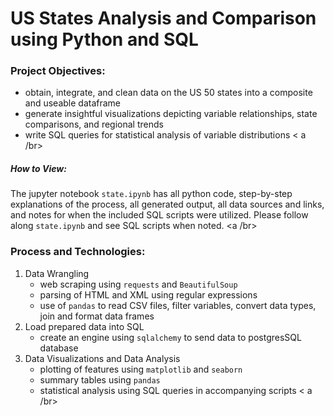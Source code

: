 # US States Analysis and Comparison using Python and SQL
### Project Objectives:
- obtain, integrate, and clean data on the US 50 states into a composite and useable dataframe
- generate insightful visualizations depicting variable relationships, state comparisons, and regional trends
- write SQL queries for statistical analysis of variable distributions
< a /br>
 ##### How to View:
The jupyter notebook `state.ipynb` has all python code, step-by-step explanations of the process, all generated output, all data sources and links, and notes for when the included SQL scripts were utilized. Please follow along `state.ipynb` and see SQL scripts when noted. 
<a /br>
### Process and Technologies:
1. Data Wrangling 
   - web scraping using `requests` and `BeautifulSoup`
   - parsing of HTML and XML using regular expressions 
   - use of `pandas` to read CSV files, filter variables, convert data types, join and format data frames
2. Load prepared data into SQL
   - create an engine using `sqlalchemy` to send data to postgresSQL database
3. Data Visualizations and Data Analysis
   - plotting of features using `matplotlib` and `seaborn`
   - summary tables using `pandas`
   - statistical analysis using SQL queries in accompanying scripts
 < a /br>
